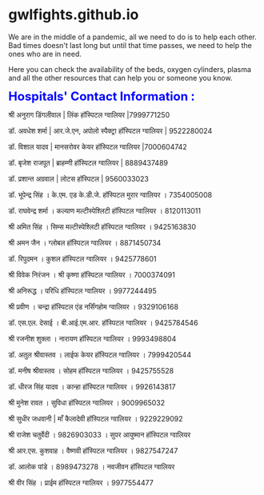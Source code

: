 # gwlfights.github.io

We are in the middle of a pandemic, all we need to do is to help each other. Bad times doesn't last long but until that time passes, we need to help the ones who are in need. 

Here you can check the availability of the beds, oxygen cylinders, plasma and all the other resources that can help you or someone you know.   

<font size ="5" color ="blue"><b>Hospitals' Contact Information : </b></font>


श्री अनुराग डिंगलीवाल | लिंक हॉस्पिटल ग्वालियर |7999771250

डॉ. अवधेश शर्मा | आर.जे.एन, अपोलो स्पैक्ट्रा हॉस्पिटल ग्वालियर | 9522280024

डॉ. विशाल यादव | मानसरोवर केयर हॉस्पिटल ग्वालियर |7000604742 

डॉ. बृजेश राजपूत | ब्राहम्णी हॉस्पिटल ग्वालियर | 8889437489 

डॉ. प्रशान्त अग्रवाल | लोटस हॉस्पिटल | 9560033023 

डॉ. भूपेन्द्र सिंह । के.एम. एड के.डी.जे. हॉस्पिटल मुरार ग्वालियर । 7354005008

डॉ. राघवेन्द्र शर्मा । कल्याण मल्टीस्पेश्लिटी हॉस्पिटल ग्वालियर । 8120113011

श्री अमित सिंह । सिम्स मल्टीस्पेश्लिटी हॉस्पिटल ग्वालियर । 9425163830

श्री अमन जैन । ग्लोबल हॉस्पिटल ग्वालियर । 8871450734

डॉ. रिपुदमन । कुशल हॉस्पिटल ग्वालियर । 9425778601

श्री विवेक निरंजन । श्री कृष्णा हॉस्पिटल ग्वालियर । 7000374091 

श्री अनिरूद्ध । परिधि हॉस्पिटल ग्वालियर । 9977244495 

श्री प्रवीण । चन्द्रा हॉस्पिटल एंड नर्सिंगहोम ग्वालियर । 9329106168 

डॉ. एस.एल. देसाई । बी.आई.एम.आर. हॉस्पिटल ग्वालियर । 9425784546 

श्री रजनीश शुक्ला । नारायण हॉस्पिटल ग्वालियर । 9993498804 

डॉ. अतुल श्रीवास्तव । लाईफ केयर हॉस्पिटल ग्वालियर । 7999420544 

डॉ. मनीष श्रीवास्तव । सोहम हॉस्पिटल ग्वालियर । 9425755528 

डॉ. धीरज सिंह यादव । कान्हा हॉस्पिटल ग्वालियर । 9926143817 

श्री मुनेश रावत । सुविधा हॉस्पिटल ग्वालियर । 9009965032 

श्री सुधीर जधवानी | माँ कैलादेवी हॉस्पिटल ग्वालियर । 9229229092 

श्री राजेश चतुर्वेदी । 9826903033 । सुपर आयुष्मान हॉस्पिटल ग्वालियर 

श्री आर.एस. कुशवाह । वैष्णवी हॉस्पिटल ग्वालियर । 9827547247 

डॉ. आलोक पांडे । 8989473278 । नवजीवन हॉस्पिटल ग्वालियर 

श्री वीर सिंह । प्राईम हॉस्पिटल ग्वालियर । 9977554477 
